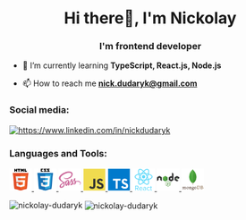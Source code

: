 <h1 align="center">Hi there👋, I'm Nickolay</h1>
<h3 align="center">I'm frontend developer</h3>

- 🌱 I’m currently learning **TypeScript, React.js, Node.js**

- 📫 How to reach me **nick.dudaryk@gmail.com**

<h3 align="left">Social media:</h3>
<p align="left">
<a href="https://linkedin.com/in/https://www.linkedin.com/in/nickdudaryk" target="blank"><img align="center" src="https://www.flaticon.com/svg/vstatic/svg/174/174857.svg?token=exp=1616938183~hmac=7496ca3ac3cedfc1b4d51036af7b5ace" alt="https://www.linkedin.com/in/nickdudaryk" height="30" width="40" background-color=`#1589F0` /></a>
</p>


<h3 align="left">Languages and Tools:</h3>
<p align="left">
  <a href="https://www.w3.org/html/" target="_blank">
    <img src="https://raw.githubusercontent.com/devicons/devicon/master/icons/html5/html5-original-wordmark.svg" alt="html5" width="40" height="40"/>
  </a>
  <a href="https://www.w3schools.com/css/" target="_blank"> 
    <img src="https://raw.githubusercontent.com/devicons/devicon/master/icons/css3/css3-original-wordmark.svg" alt="css3" width="40" height="40"/>
  </a>
  <a href="https://sass-lang.com" target="_blank"> 
    <img src="https://raw.githubusercontent.com/devicons/devicon/master/icons/sass/sass-original.svg" alt="sass" width="40" height="40"/>
  </a>
  <a href="https://developer.mozilla.org/en-US/docs/Web/JavaScript" target="_blank">
    <img src="https://raw.githubusercontent.com/devicons/devicon/master/icons/javascript/javascript-original.svg" alt="javascript" width="40" height="40"/>
  </a>
  <a href="https://www.typescriptlang.org/" target="_blank">
    <img src="https://raw.githubusercontent.com/devicons/devicon/master/icons/typescript/typescript-original.svg" alt="typescript" width="40" height="40"/>
  </a>
  <a href="https://reactjs.org/" target="_blank">
    <img src="https://raw.githubusercontent.com/devicons/devicon/master/icons/react/react-original-wordmark.svg" alt="react" width="40" height="40"/>
  </a>
  <a href="https://nodejs.org" target="_blank">
    <img src="https://raw.githubusercontent.com/devicons/devicon/master/icons/nodejs/nodejs-original-wordmark.svg" alt="nodejs" width="40" height="40"/>
  </a>
  <a href="https://www.mongodb.com/" target="_blank">
    <img src="https://raw.githubusercontent.com/devicons/devicon/master/icons/mongodb/mongodb-original-wordmark.svg" alt="mongodb" width="40" height="40"/>
  </a>
</p>

<p><img align="left" src="https://github-readme-stats.vercel.app/api/top-langs?username=nickolay-dudaryk&show_icons=true&locale=en&layout=compact" alt="nickolay-dudaryk" /></p>

<p>&nbsp;<img align="center" src="https://github-readme-stats.vercel.app/api?username=nickolay-dudaryk&show_icons=true&locale=en" alt="nickolay-dudaryk" /></p>


